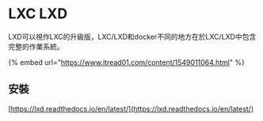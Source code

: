 # LXC LXD

LXD可以視作LXC的升級版，LXC/LXD和docker不同的地方在於LXC/LXD中包含完整的作業系統。

{% embed url="https://www.itread01.com/content/1549011064.html" %}

## 安裝

[https://lxd.readthedocs.io/en/latest/](https://lxd.readthedocs.io/en/latest/)

